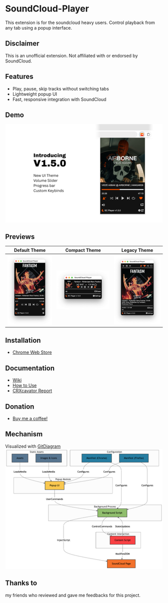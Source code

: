 # SoundCloud-Player

This extension is for the soundcloud heavy users. Control playback from any tab using a popup interface.

## Disclaimer

This is an unofficial extension. Not affiliated with or endorsed by SoundCloud.

## Features

- Play, pause, skip tracks without switching tabs
- Lightweight popup UI
- Fast, responsive integration with SoundCloud

## Demo

[![Tutorial](https://github.com/S4WA/SoundCloud-Player/blob/master/img/store%20listings/1.5.0/1.png?raw=true)](https://www.youtube.com/watch?v=hIJyF2u3-RY)

## Previews

| Default Theme | Compact Theme | Legacy Theme |
|------------|----------------|----------------|
| ![image1](https://github.com/S4WA/SoundCloud-Player/blob/master/img/store%20listings/1.5.0/screenshots/Default.png?raw=true) | ![image2](https://github.com/S4WA/SoundCloud-Player/blob/master/img/store%20listings/1.5.0/screenshots/Compact.png?raw=true) | ![image3](https://github.com/S4WA/SoundCloud-Player/blob/master/img/store%20listings/1.5.0/screenshots/Legacy.png?raw=true) |

## Installation

- [Chrome Web Store](https://chrome.google.com/webstore/detail/soundcloud-player/oackhlcggjandamnkggpfhfjbnecefej)

## Documentation

- [Wiki](https://github.com/S4WA/soundcloud-player/wiki)
- [How to Use](https://github.com/S4WA/soundcloud-player/wiki/How-to-Use)
- [CRXcavator Report](https://crxcavator.io/report/oackhlcggjandamnkggpfhfjbnecefej/)

## Donation

- [Buy me a coffee!](https://ko-fi.com/sawanese)

## Mechanism

Visualized with [GitDiagram](https://gitdiagram.com/)
![](https://github.com/S4WA/SoundCloud-Player/blob/master/img/gitdiagram.png?raw=true)

## Thanks to
my friends who reviewed and gave me feedbacks for this project.

